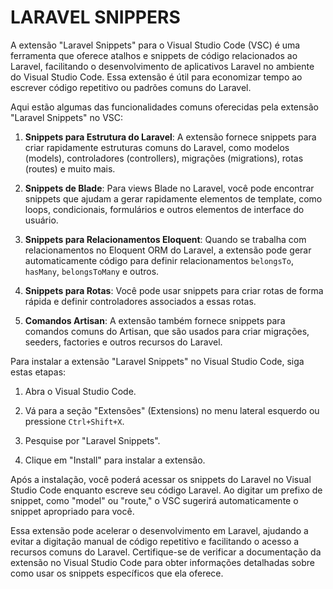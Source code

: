 # LARAVEL SNIPPERS
A extensão "Laravel Snippets" para o Visual Studio Code (VSC) é uma ferramenta que oferece atalhos e snippets de código relacionados ao Laravel, facilitando o desenvolvimento de aplicativos Laravel no ambiente do Visual Studio Code. Essa extensão é útil para economizar tempo ao escrever código repetitivo ou padrões comuns do Laravel.

Aqui estão algumas das funcionalidades comuns oferecidas pela extensão "Laravel Snippets" no VSC:

1. **Snippets para Estrutura do Laravel**: A extensão fornece snippets para criar rapidamente estruturas comuns do Laravel, como modelos (models), controladores (controllers), migrações (migrations), rotas (routes) e muito mais.

2. **Snippets de Blade**: Para views Blade no Laravel, você pode encontrar snippets que ajudam a gerar rapidamente elementos de template, como loops, condicionais, formulários e outros elementos de interface do usuário.

3. **Snippets para Relacionamentos Eloquent**: Quando se trabalha com relacionamentos no Eloquent ORM do Laravel, a extensão pode gerar automaticamente código para definir relacionamentos `belongsTo`, `hasMany`, `belongsToMany` e outros.

4. **Snippets para Rotas**: Você pode usar snippets para criar rotas de forma rápida e definir controladores associados a essas rotas.

5. **Comandos Artisan**: A extensão também fornece snippets para comandos comuns do Artisan, que são usados para criar migrações, seeders, factories e outros recursos do Laravel.

Para instalar a extensão "Laravel Snippets" no Visual Studio Code, siga estas etapas:

1. Abra o Visual Studio Code.

2. Vá para a seção "Extensões" (Extensions) no menu lateral esquerdo ou pressione `Ctrl+Shift+X`.

3. Pesquise por "Laravel Snippets".

4. Clique em "Install" para instalar a extensão.

Após a instalação, você poderá acessar os snippets do Laravel no Visual Studio Code enquanto escreve seu código Laravel. Ao digitar um prefixo de snippet, como "model" ou "route," o VSC sugerirá automaticamente o snippet apropriado para você.

Essa extensão pode acelerar o desenvolvimento em Laravel, ajudando a evitar a digitação manual de código repetitivo e facilitando o acesso a recursos comuns do Laravel. Certifique-se de verificar a documentação da extensão no Visual Studio Code para obter informações detalhadas sobre como usar os snippets específicos que ela oferece.